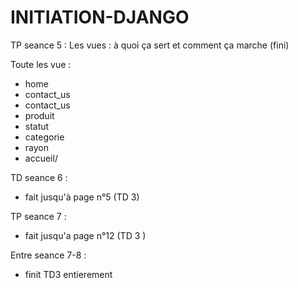 # INITIATION-DJANGO
TP seance 5 :
Les vues : à quoi ça sert et comment ça marche (fini)  

Toute les vue : 
- home
- contact_us
- contact_us
- produit
- statut
- categorie
- rayon
- accueil/<param>

TD seance 6 : 
 - fait jusqu'à page n°5 (TD 3)

TP seance 7 :
 - fait jusqu'a page n°12 (TD 3 )

Entre seance 7-8 : 
 - finit TD3 entierement 
